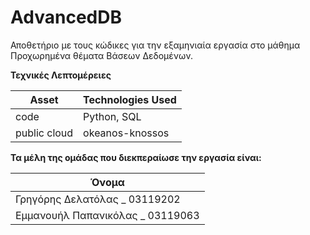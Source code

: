 # AdvancedDB   

Αποθετήριο με τους κώδικες για την εξαμηνιαία εργασία στο μάθημα Προχωρημένα θέματα Βάσεων Δεδομένων.

**Τεχνικές Λεπτομέρειες**

| Asset | Technologies Used |
| ----- | ----------- |
| code | Python, SQL |
| public cloud | okeanos-knossos |



**Τα μέλη της  ομάδας που διεκπεραίωσε την εργασία είναι:**

| Όνομα
| ----- 
| Γρηγόρης Δελατόλας _ 03119202
| Εμμανουήλ Παπανικόλας _ 03119063

